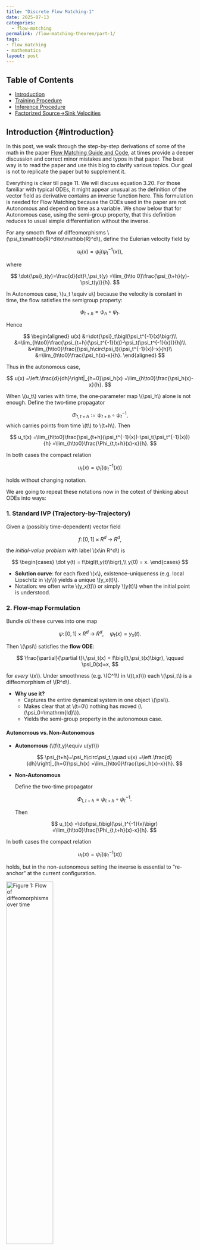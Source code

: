 ```yaml
---
title: "Discrete Flow Matching-1"
date: 2025-07-13
categories:
  - flow-matching
permalink: /flow-matching-theorem/part-1/    
tags:
- flow matching 
- mathematics
layout: post
---
```




<!-- Load MathJax so LaTeX renders in GitHub Pages without touching layouts -->
<script>
  window.MathJax = {
    tex: {
      inlineMath: [['\\(','\\)'], ['\\[','\\]']]
    }
  };
</script>
<script src="https://cdn.jsdelivr.net/npm/mathjax@3/es5/tex-mml-chtml.js"></script>


## Table of Contents
- [Introduction](#introduction)
- [Training Procedure](#training-procedure)
- [Inference Procedure](#inference-procedure)
- [Factorized Source→Sink Velocities](#factorized-source-sink-velocities)




## Introduction {#introduction} 

In this post, we walk through the step-by-step derivations of some of the math in the 
paper [ Flow Matching Guide and Code](https://arxiv.org/pdf/2412.06264), at times provide a deeper discussion and correct minor mistakes and typos in that paper. The best way is to read the paper and use this blog to clarify various topics. Our goal is not to replicate the paper but to supplement it. 

Everything is clear till page 11. We will discuss equation 3.20. For those familiar with typical ODEs, it might appear unusual as the definition of the vector field as derivative contains an inverse function here. This formulation is needed for Flow Matching because the ODEs used in the paper are not Autonomous and depend on time as a variable. We show below that for Autonomous case, using the semi-group property, that this definition reduces to usual simple differentiation without the inverse.



For any smooth flow of diffeomorphisms \\(\psi_t:\mathbb{R}^d\to\mathbb{R}^d\\), define the Eulerian velocity field by

$$
u_t(x)=\dot{\psi}_t\bigl(\psi_t^{-1}(x)\bigr),
$$

where

$$
\dot{\psi}_t(y)=\frac{d}{dt}\,\psi_t(y)
=\lim_{h\to 0}\frac{\psi_{t+h}(y)-\psi_t(y)}{h}.
$$

In Autonomous case, \\(u_t \equiv u\\) because the velocity is constant in time, the flow satisfies the semigroup property:

$$
\psi_{t+h}=\psi_h\circ\psi_t.
$$

Hence

$$
\begin{aligned}
u(x)
&=\dot{\psi}_t\bigl(\psi_t^{-1}(x)\bigr)\\
&=\lim_{h\to0}\frac{\psi_{t+h}(\psi_t^{-1}(x))-\psi_t(\psi_t^{-1}(x))}{h}\\
&=\lim_{h\to0}\frac{(\psi_h\circ\psi_t)(\psi_t^{-1}(x))-x}{h}\\
&=\lim_{h\to0}\frac{\psi_h(x)-x}{h}.
\end{aligned}
$$

Thus in the autonomous case,

$$
u(x)
=\left.\frac{d}{dh}\right|_{h=0}\psi_h(x)
=\lim_{h\to0}\frac{\psi_h(x)-x}{h}.
$$


When \\(u_t\\) varies with time, the one‐parameter map \\(\psi_h\\) alone is not enough. Define the two‐time propagator

$$
\Phi_{t,t+h}:=\psi_{t+h}\circ\psi_t^{-1},
$$
which carries points from time \\(t\\) to \\(t+h\\). Then

$$
u_t(x)
=\lim_{h\to0}\frac{\psi_{t+h}(\psi_t^{-1}(x))-\psi_t(\psi_t^{-1}(x))}{h}
=\lim_{h\to0}\frac{\Phi_{t,t+h}(x)-x}{h}.
$$



In both cases the compact relation

$$
u_t(x)=\dot{\psi}_t\bigl(\psi_t^{-1}(x)\bigr)
$$

holds without changing notation.


We are going to repeat these notations now in the cotext of thinking about ODEs into ways:

### 1. Standard IVP (Trajectory-by-Trajectory)

Given a (possibly time-dependent) vector field  

$$
f\colon [0,1]\times R^d\;\to\; R^d,
$$  

the *initial-value problem* with label \\(x\in R^d\\) is  

$$
\begin{cases}
\dot y(t) = f\bigl(t,y(t)\bigr),\\
y(0) = x.
\end{cases}
$$  

- **Solution curve**: for each fixed \\(x\\), existence–uniqueness (e.g. local Lipschitz in \\(y\\)) yields a unique \\(y_x(t)\\).  
- Notation: we often write \\(y_x(t)\\) or simply \\(y(t)\\) when the initial point is understood.

### 2. Flow-map Formulation

Bundle *all* these curves into one map  

$$
\psi\colon [0,1]\times R^d\;\longrightarrow\; R^d,
\quad
\psi_t(x) = y_x(t).
$$  

Then \\(\psi\\) satisfies the **flow ODE**:  

$$
\frac{\partial}{\partial t}\,\psi_t(x)
= f\bigl(t,\psi_t(x)\bigr),
\qquad
\psi_0(x)=x,
$$  

for *every* \\(x\\).  Under smoothness (e.g. \\(C^1\\) in \\((t,x)\\)) each \\(\psi_t\\) is a diffeomorphism of \\(R^d\\).

- **Why use it?**  
  - Captures the entire dynamical system in one object \\(\psi\\).  
  - Makes clear that at \\(t=0\\) nothing has moved (\\(\psi_0=\mathrm{Id}\\)).  
  - Yields the semi-group property in the autonomous case.

#### Autonomous vs. Non-Autonomous

- **Autonomous** (\\(f(t,y)\equiv u(y)\\))  

  $$
  \psi_{t+h}=\psi_h\circ\psi_t,\quad
  u(x)
  =\left.\frac{d}{dh}\right|_{h=0}\psi_h(x)
  =\lim_{h\to0}\frac{\psi_h(x)-x}{h}.
  $$  

- **Non-Autonomous**  

  Define the two-time propagator  

  $$
  \Phi_{t,t+h}=\psi_{t+h}\circ\psi_t^{-1}.
  $$  

  Then  

  $$
  u_t(x)
  =\dot\psi_t\bigl(\psi_t^{-1}(x)\bigr)
  =\lim_{h\to0}\frac{\Phi_{t,t+h}(x)-x}{h}.
  $$  

In both cases the compact relation  

$$
u_t(x)=\dot\psi_t\bigl(\psi_t^{-1}(x)\bigr)
$$  

holds, but in the non-autonomous setting the inverse is essential to “re-anchor” at the current configuration.



<img src="/images/planes.png"
     alt="Figure 1: Flow of diffeomorphisms over time"
     width="50%"
     style="height:auto;">

In case of the flow, it is better to think of a series of "planes" stacked on top of each other in time. The first plane is the plane of initial conditions. We can think of paths as curves piercing the planes. What is happening in the non-autonomous case is that we cannot simply start from zero time ignoring where we are in time and take the usual 

$$
 \lim_{h\to0}\frac{\psi_h(x)-x}{h},
$$ 


always from "zero" time on the plane to delta time \\( h \\). Instead we need to bring back the point to the initial plane and then move the point to \\( t+ h \\) plane right "above" \\(x\\) on the plane \\(t\\). In our flow representation \\(\psi_t (x)\\) always requires \\(x\\) to be on the 
initial plane and thus when we take its derivative, the argument for the derivative has to be starting from initial plane as well. The derivative of \\(\psi\\) brings the point to \\(t\\) plane just as \\(\psi \\) does; it needs to know the initial point where \\(x\\) came from which is exactly what we are doing here:

$$
u_t(x)=\dot{\psi}_t\bigl(\psi_t^{-1}(x)\bigr)
$$


where we have for have 

$$ \psi_t^{-1}(x) = y$$ 

$$
\dot{\psi}_t(y)=\frac{d}{dt}\,\psi_t(y)
=\lim_{h\to 0}\frac{\psi_{t+h}(y)-\psi_t(y)}{h}.
$$

Note here we are using \\(y\\) label instead of \\(x\\) for points on the initial plane. Note also how the limit definition shows that the derivative too needs to be defined from the initial plane to time \\(t \\) inheriting that property from  \\(\psi\\)


We next turn to page 14 and proof of (3.30):


### Flow identity for \\(\log p_t\\) (3.30) from the continuity equation

Setup and notation:
Let \\(\Omega\subset\mathbb{R}^d\\). For \\(t\in[0,1]\\):


- \\(u_t:\Omega\to\mathbb{R}^d\\) is \\(C^1\\) in \\(x\\) (measurable in \\(t\\)).
- \\(p_t:\Omega\to(0,\infty)\\) is \\(C^1\\) in \\(x\\) and solves the continuity equation

$$
\partial_t p_t + \nabla\!\cdot(p_t\,u_t)=0.
$$

The flow \\(\psi_t:\Omega\to\Omega\\) solves

$$
\dot\psi_t(x)=u_t(\psi_t(x)),\qquad \psi_0(x)=x.
$$



We use the evaluation convention 

$$(\nabla\!\cdot u_t)(\psi_t(x)),$$

meaning that the differential operator (here divergence) is applied first with respect to the spatial variable, producing a scalar field, and \emph{then} this resulting scalar field is evaluated at the point \\(\psi_t(x)\\) along the flow trajectory

We need the following: 


If \\(f:[0,1]\times\Omega\to\mathbb{R}\\) is \\(C^1\\) in \\((t,x)\\), then for every \\(x\in\Omega\\),

$$
\frac{d}{dt}\,f_t(\psi_t(x))
=\partial_t f_t(\psi_t(x))
+\nabla f_t(\psi_t(x))\cdot u_t(\psi_t(x)). (*)
$$


proof:

Define \\(F(t,y):=f(t,y)\\) and \\(g(t):=F(t,\psi_t(x))\\). By the multivariable chain rule,

$$
g'(t)
=\partial_t F(t,\psi_t(x))
+ D_yF(t,\psi_t(x))\,[\dot\psi_t(x)].
$$

Since \\(D_yF(t,y)=\nabla f_t(y)\\) and \\(\dot\psi_t(x)=u_t(\psi_t(x))\\), we obtain the formula.


We will now show: Along the flow trajectory \\(t\mapsto\psi_t(x)\\),

$$
\frac{d}{dt}\log p_t(\psi_t(x))
= -\,(\nabla\!\cdot u_t)(\psi_t(x)).
$$

Consequently,

$$
\log p_1(\psi_1(x))
= \log p_0(\psi_0(x))
-\int_0^1 (\nabla\!\cdot u_t)(\psi_t(x))\,dt.
$$



From the continuity equation,

$$
\partial_t p_t
= -\nabla\!\cdot(p_t u_t)
= -p_t\,\nabla\!\cdot u_t - u_t\cdot\nabla p_t.
$$

Divide by \\(p_t>0\\) to get

$$
\partial_t \log p_t
= -\,\nabla\!\cdot u_t \;-\; u_t\cdot\nabla \log p_t.
$$

Apply \\(*\\) with \\(f_t=\log p_t\\):

$$
\frac{d}{dt}\log p_t(\psi_t(x))
=\partial_t\log p_t(\psi_t(x))
+ \nabla\log p_t(\psi_t(x))\cdot u_t(\psi_t(x)).
$$

Insert the previous equation and cancel the \\(u_t\cdot\nabla\log p_t\\) terms to obtain the differential form.

Integrate over \\(t\in[0,1]\\) to get the stated identity.

$$
\log p_{1}(\psi_{1}(x)) - \log p_{0}(\psi_{0}(x))
= - \int_{0}^{1} \big( \nabla \!\cdot u_{t} \big)\big( \psi_{t}(x) \big) \, dt.
$$



The expressions \\(u_t(X_t\mid X_1)\\) and \\(u_t(X_t\mid Z)\\) can be misleading, as they suggest probabilistic conditioning of the vector field itself. Here we write the vector field with a semicolon to indicate a parameter: \\(u_t(x;z)\\). For example, a clearer form of

$$
u_t(x) \;=\; \mathbb{E}\!\big[u_t(X_t\mid X_1)\,\big|\,X_t=x\big]
$$

is

$$
u_t(x) \;=\; \mathbb{E}\!\big[u_t(X_t; X_1)\,\big|\,X_t=x\big],
$$

which emphasizes that the second argument is a parameter, not a conditioning operation on the field. Let \\(p_Z(z)\\) be the \\(t\\)-independent density of the latent \\(Z\\). For each fixed \\(z\\), the conditional density \\(p_{t\mid Z}(x\mid z)\\) in \\(x\\) is transported by the velocity \\(u_t(x;z)\\) via the conditional continuity equation

$$
\partial_t p_{t\mid Z}(x\mid z) + \operatorname{div}_x\!\big(u_t(x;z)\,p_{t\mid Z}(x\mid z)\big)=0,
$$

and the marginal in \\(x\\) is

$$
p_t(x)=\int p_{t\mid Z}(x\mid z)\,p_Z(z)\,dz.
$$

Because \\(u_t(\cdot;z)\\) generates \\(p_{t\mid Z}(\cdot\mid z)\\), we have

$$
\frac{d}{dt}\,p_t(x)
= \int \partial_t p_{t\mid Z}(x\mid z)\,p_Z(z)\,dz
\tag{4.14}
$$

$$
= - \int \operatorname{div}_x\!\Big(u_t(x; z)\,p_{t\mid Z}(x\mid z)\Big)\,p_Z(z)\,dz
\tag{4.15}
$$

$$
= -\,\operatorname{div}_x\!\int u_t(x; z)\,p_{t\mid Z}(x\mid z)\,p_Z(z)\,dz
\tag{4.16}
$$

$$
= -\,\operatorname{div}_x\!\big(\bar u_t(x)\,p_t(x)\big),
\tag{4.17}
$$

where

$$
\bar u_t(x) := \frac{\int u_t(x; z)\,p_{t\mid Z}(x\mid z)\,p_Z(z)\,dz}{p_t(x)},
\qquad p_t(x) > 0.
$$

Equality (4.14) follows by differentiating under the \\(z\\)-integral (Leibniz rule), using the \\(C^1\\) regularity of \\(p_{t\mid Z}\\) and the fact that \\(p_Z\\) has bounded support. Equality (4.15) follows from the conditional continuity equation for each \\(z\\). Equality (4.16) follows from the linearity of \\(\operatorname{div}_x\\) and the fact it acts only on \\(x\\), allowing it to pass through the \\(z\\)-integral. Equality (4.17) follows from multiplying and dividing inside the integral by \\(p_t(x)\\) and using the definition of \\(\bar u_t\\).






We begin from the definition

$$
u_t(x) = \mathbb{E}\!\left[\,u_t(X_t; Z) \,\middle|\, X_t = x\right].
$$

The loss gradient is

$$
\nabla_\theta L_{\mathrm{FM}}(\theta)
= \nabla_\theta\,\mathbb{E}_{t, X_t \sim p_t}
\big[ D\big(u_t(X_t),\, u^\theta_t(X_t)\big) \big]
$$

$$
= \mathbb{E}_{t, X_t \sim p_t}
\big[ \nabla_\theta D\big(u_t(X_t),\, u^\theta_t(X_t)\big) \big].
$$

Using the chain rule gives

$$
\overset{(i)}{=}
\mathbb{E}_{t, X_t \sim p_t}
\big[ \nabla_v D\big(u_t(X_t),\, u^\theta_t(X_t)\big)
\,\nabla_\theta u^\theta_t(X_t) \big].
$$

Substituting \(u_t(X_t) = \mathbb{E}[u_t(X_t; Z) \mid X_t]\) we have

$$
= \mathbb{E}_{t, X_t \sim p_t}
\big[ \nabla_v D\big(\mathbb{E}[u_t(X_t; Z) \mid X_t],\, u^\theta_t(X_t)\big)
\,\nabla_\theta u^\theta_t(X_t) \big].
$$

Since the outer factor depends only on \(X_t\) (and \(t\)), we can move the conditioning on \(X_t\) all the way to the right:

$$
= \mathbb{E}_{t, X_t \sim p_t}
\mathbb{E}_{Z \sim p_{Z\mid t}(\cdot \mid X_t)}
\big[ \nabla_v D(u_t(X_t; Z),\, u^\theta_t(X_t))
\,\nabla_\theta u^\theta_t(X_t) \mid X_t ].
$$

Applying the law of total expectation yields the joint form

$$
= \mathbb{E}_{t, Z \sim q,\; X_t \sim p_{t\mid Z}(\cdot \mid Z)}
\big[ \nabla_v D(u_t(X_t; Z),\, u^\theta_t(X_t))
\,\nabla_\theta u^\theta_t(X_t) \big].
$$

Applying equation (4.21) conditionally on \(X_t\) gives

$$
\overset{(ii)}{=}
\mathbb{E}_{t, Z \sim q,\; X_t \sim p_{t\mid Z}(\cdot \mid Z)}
\big[ \nabla_\theta D(u_t(X_t; Z),\, u^\theta_t(X_t)) \big],
$$

and therefore

$$
= \nabla_\theta\,\mathbb{E}_{t, Z \sim q,\; X_t \sim p_{t\mid Z}(\cdot \mid Z)}
\big[ D(u_t(X_t; Z),\, u^\theta_t(X_t)) \big]
= \nabla_\theta L_{\mathrm{CFM}}(\theta).
$$

Here, step (i) uses the chain rule, the substitution makes the conditional expectation explicit, moving the condition on \(X_t\) to the right uses the fact that the inner term depends only on \(X_t\), the law of total expectation produces the joint distribution, and step (ii) applies equation (4.21) conditionally on \(X_t\).






We start from the definition \\(u_t(x) = \mathbb{E}[\,u_t(X_t;Z)\mid X_t=x]\\. Consider

$$
\nabla_\theta L_{\mathrm{FM}}(\theta)
= \nabla_\theta\,\mathbb{E}_{t,X_t\sim p_t}\!\big[\,D\big(u_t(X_t),\,u_t^\theta(X_t)\big)\,\big].
$$

Move \\(\nabla_\theta\\) inside and apply the chain rule:

$$
= \mathbb{E}_{t,X_t\sim p_t}\!\big[\,\nabla_\theta D\big(u_t(X_t),\,u_t^\theta(X_t)\big)\,\big]
= \mathbb{E}_{t,X_t\sim p_t}\!\big[\,\nabla_v D\big(u_t(X_t),\,u_t^\theta(X_t)\big)\,\nabla_\theta u_t^\theta(X_t)\,\big]. \tag{1}
$$

Insert the definition \\(u_t(X_t)=\mathbb{E}[\,u_t(X_t;Z)\mid X_t]\\. Because everything except the explicit \\(Z\\)-term is a function of \\(X_t\\), we keep the conditioning on \\(X_t\\) and move it all the way to the right—up to (and including) the factor \\(u_t^\theta(X_t)\\):

$$
= \mathbb{E}_{t,X_t\sim p_t}\!\Big[
\mathbb{E}\big[\,
\nabla_v D\big(u_t(X_t;Z),\,u_t^\theta(X_t)\big)\,\nabla_\theta u_t^\theta(X_t)
\ \big|\ X_t
\big]
\Big]. \tag{2}
$$

Now drop the inner conditioning by the law of total expectation to obtain the joint over \\((t,Z,X_t)\\) with \\(X_t\sim p_{t\mid Z}(\cdot\mid Z)\\) and \\((t,Z)\sim q\\):

$$
= \mathbb{E}_{t,Z\sim q,\;X_t\sim p_{t\mid Z}(\cdot\mid Z)}\!\Big[
\nabla_v D\big(u_t(X_t;Z),\,u_t^\theta(X_t)\big)\,\nabla_\theta u_t^\theta(X_t)
\Big]. \tag{3}
$$

Apply the chain rule inside the joint expectation (equivalently, apply equation (4.21) conditionally on \\(X_t\\)):

$$
= \mathbb{E}_{t,Z\sim q,\;X_t\sim p_{t\mid Z}(\cdot\mid Z)}\!\Big[
\nabla_\theta D\big(u_t(X_t;Z),\,u_t^\theta(X_t)\big)
\Big]. \tag{4}
$$

Finally, recognize this as the \\(\theta\\)-gradient of the conditional flow-matching objective and, if desired, re-express via conditioning on \\(Z\\) (now appropriate since \\(Z\\) is the remaining random parameter):

$$
= \nabla_\theta\,\mathbb{E}_{t,Z\sim q}\,
\mathbb{E}_{X_t\sim p_{t\mid Z}(\cdot\mid Z)}\!\Big[
D\big(u_t(X_t;Z),\,u_t^\theta(X_t)\big)
\Big]
= \nabla_\theta L_{\mathrm{CFM}}(\theta). \tag{5}
$$

Equations (1) and (4) use the chain rule; (2) uses \\(\mathbb{E}[\,u_t(X_t;Z)\mid X_t]\,\\) and keeps the bar-notation conditioning \\(|X_t\\) attached “all the way to the right” since the rest is a function of \\(X_t\\); (3) applies the law of total expectation to pass from \\(\mathbb{E}_{t,X_t}\mathbb{E}[\,\cdot\mid X_t]\\) to the joint \\(\mathbb{E}_{t,Z,X_t}\\); (5) breaks the joint into the standard outer expectation over \\(Z\\) with inner conditional over \\(X_t\mid Z\\), yielding the CFM objective.


